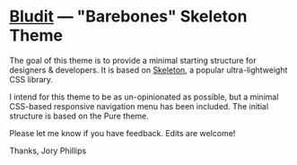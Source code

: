 [Bludit](http://www.bludit.com/) — "Barebones" Skeleton Theme
================================================

The goal of this theme is to provide a minimal starting structure for designers & developers. It is based on [Skeleton](http://getskeleton.com), a popular ultra-lightweight CSS library.

I intend for this theme to be as un-opinionated as possible, but a minimal CSS-based responsive navigation menu has been included. The initial structure is based on the Pure theme. 

Please let me know if you have feedback. Edits are welcome!

Thanks,
Jory Phillips
